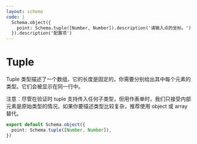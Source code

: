```yaml
---
layout: schema
code: |
  Schema.object({
    point: Schema.tuple([Number, Number]).description('请输入点的坐标。'),
  }).description('配置项')
---
```


# Tuple

Tuple 类型描述了一个数组，它的长度是固定的，你需要分别给出其中每个元素的类型。它们会被显示在同一行中。

注意：尽管在验证时 tuple 支持传入任何子类型，但用作表单时，我们只接受内部元素是原始类型的情况。如果你要描述类型比较复杂，推荐使用 object 或 array 替代。

```ts
export default Schema.object({
  point: Schema.tuple([Number, Number]),
})
```
